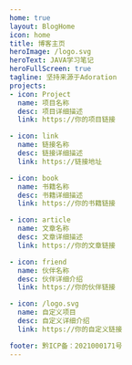 ```yaml
---
home: true
layout: BlogHome
icon: home
title: 博客主页
heroImage: /logo.svg
heroText: JAVA学习笔记
heroFullScreen: true
tagline: 坚持来源于Adoration
projects:
- icon: Project
  name: 项目名称
  desc: 项目详细描述
  link: https://你的项目链接

- icon: link
  name: 链接名称
  desc: 链接详细描述
  link: https://链接地址

- icon: book
  name: 书籍名称
  desc: 书籍详细描述
  link: https://你的书籍链接

- icon: article
  name: 文章名称
  desc: 文章详细描述
  link: https://你的文章链接

- icon: friend
  name: 伙伴名称
  desc: 伙伴详细介绍
  link: https://你的伙伴链接

- icon: /logo.svg
  name: 自定义项目
  desc: 自定义详细介绍
  link: https://你的自定义链接

footer: 黔ICP备：2021000171号
---
```

